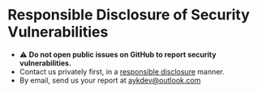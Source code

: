 # Responsible Disclosure of Security Vulnerabilities

- ⚠️ **Do not open public issues on GitHub to report security vulnerabilities.**
- Contact us privately first, in a [responsible disclosure](https://en.wikipedia.org/wiki/Responsible_disclosure) manner.
- By email, send us your report at [aykdev@outlook.com](mailto:aykdev@outlook.com)